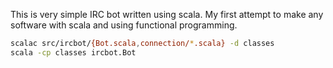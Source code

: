 This is very simple IRC bot written using scala. My first attempt to make any software with scala and using functional programming.
```bash
scalac src/ircbot/{Bot.scala,connection/*.scala} -d classes
scala -cp classes ircbot.Bot
```
